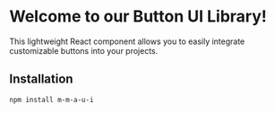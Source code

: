 # Welcome to our Button UI Library!

This lightweight React component allows you to easily integrate customizable buttons into your projects.

## Installation

```bash
npm install m-m-a-u-i

